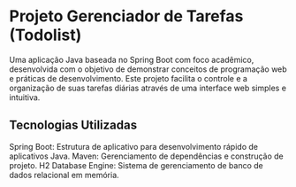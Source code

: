 # Projeto Gerenciador de Tarefas (Todolist)

Uma aplicação Java baseada no Spring Boot com foco acadêmico, desenvolvida com o objetivo de demonstrar conceitos de programação web e práticas de desenvolvimento.
Este projeto facilita o controle e a organização de suas tarefas diárias através de uma interface web simples e intuitiva.

## Tecnologias Utilizadas
Spring Boot: Estrutura de aplicativo para desenvolvimento rápido de aplicativos Java.
Maven: Gerenciamento de dependências e construção de projeto.
H2 Database Engine: Sistema de gerenciamento de banco de dados relacional em memória.
